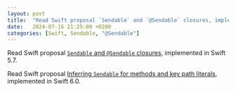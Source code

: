 ```yaml
---
layout: post
title:  "Read Swift proposal `Sendable` and `@Sendable` closures, implemented in Swift 5.7 and proposal Inferring `Sendable` for methods and key path literals, implemented in Swift 6.0"
date:   2024-07-16 21:25:00 +0200
categories: [Swift, Sendable, "@Sendable"]
---
```

Read Swift proposal [`Sendable` and `@Sendable` closures](https://github.com/swiftlang/swift-evolution/blob/main/proposals/0302-concurrent-value-and-concurrent-closures.md#value-semantic-composition), implemented in Swift 5.7.

Read Swift proposal [Inferring `Sendable` for methods and key path literals](https://github.com/swiftlang/swift-evolution/blob/main/proposals/0418-inferring-sendable-for-methods.md), implemented in Swift 6.0.
